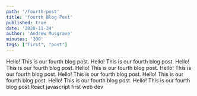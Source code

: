 ```yaml
---
path: '/fourth-post'
title: 'fourth Blog Post'
published: true
date: '2020-11-24'
author: 'Andrew Musgrave'
minutes: '300'
tags: ["first", "post"]
---
```


Hello! This is our fourth blog post.
Hello! This is our fourth blog post.
Hello! This is our fourth blog post.
Hello! This is our fourth blog post.
Hello! This is our fourth blog post.
Hello! This is our fourth blog post.
Hello! This is our fourth blog post.
Hello! This is our fourth blog post.
Hello! This is our fourth blog post.React javascript first web dev